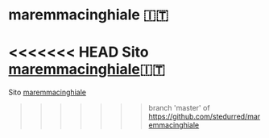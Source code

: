 # maremmacinghiale :it:
<<<<<<< HEAD
Sito [maremmacinghiale](https://www.maremmacinghiale.it/):it:
=======
Sito [maremmacinghiale](https://www.maremmacinghiale.it/)
>>>>>>> branch 'master' of https://github.com/stedurred/maremmacinghiale
